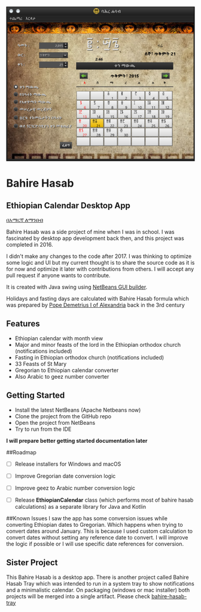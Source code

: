 ![Bahire Hasab](images/main-screen.png)


# Bahire Hasab
## Ethiopian Calendar Desktop App

[በአማርኛ ለማንበብ](README_AM.md)

Bahire Hasab was a side project of mine when I was in school. I was fascinated by desktop app development back then, and this project was completed in 2016. 

I didn't make any changes to the code after 2017. I was thinking to optimize some logic and UI but my current thought is to share the source code as it is for now and optimize it later with contributions from others. I will accept any pull request if anyone wants to contribute.  

It is created with Java swing using [NetBeans GUI builder](https://netbeans.apache.org/kb/docs/java/quickstart-gui.html). 

Holidays and fasting days are calculated with Bahire Hasab formula which was prepared by [Pope Demetrius I of Alexandria](https://en.wikipedia.org/wiki/Pope_Demetrius_I_of_Alexandria) back in the 3rd century 


## Features

- Ethiopian calendar with month view
- Major and minor feasts of the lord in the Ethiopian orthodox church (notifications included)
- Fasting in Ethiopian orthodox church (notifications included)
- 33 Feasts of St Mary
- Gregorian to Ethiopian calendar converter
- Also Arabic to geez number converter


## Getting Started
- Install the latest NetBeans (Apache Netbeans now)
- Clone the project from the GitHub repo
- Open the project from NetBeans
- Try to run from the IDE

**I will prepare better getting started documentation later**

##Roadmap
- [ ] Release installers for Windows and macOS
- [ ] Improve Gregorian date conversion logic
- [ ] Improve geez to Arabic number conversion logic
- [ ] Release **EthiopianCalendar** class (which performs most of bahire hasab calculations) as a separate library for Java and Kotlin


##Known Issues
I saw the app has some conversion issues while converting Ethiopian dates to Gregorian. Which happens when trying to convert dates around January. This is because I used custom calculation to convert dates without setting any reference date to convert. I will improve the logic if possible or I will use specific date references for conversion.

## Sister Project

This Bahire Hasab is a desktop app. There is another project called Bahire Hasab Tray which was intended to run in a system tray to show notifications and a minimalistic calendar. On packaging (windows or mac installer) both projects will be merged into a single artifact. Please check [bahire-hasab-tray](https://github.com/TadesseAngaw/bahire-hasab-tray)


